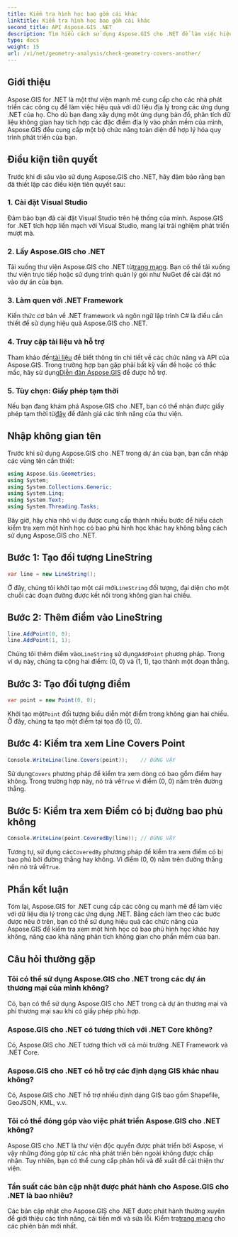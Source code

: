 ```yaml
---
title: Kiểm tra hình học bao gồm cái khác
linktitle: Kiểm tra hình học bao gồm cái khác
second_title: API Aspose.GIS .NET
description: Tìm hiểu cách sử dụng Aspose.GIS cho .NET để làm việc hiệu quả với dữ liệu địa lý, phân tích thông tin không gian và tích hợp các tính năng ánh xạ vào các ứng dụng .NET của bạn.
type: docs
weight: 15
url: /vi/net/geometry-analysis/check-geometry-covers-another/
---
```

## Giới thiệu
Aspose.GIS for .NET là một thư viện mạnh mẽ cung cấp cho các nhà phát triển các công cụ để làm việc hiệu quả với dữ liệu địa lý trong các ứng dụng .NET của họ. Cho dù bạn đang xây dựng một ứng dụng bản đồ, phân tích dữ liệu không gian hay tích hợp các đặc điểm địa lý vào phần mềm của mình, Aspose.GIS đều cung cấp một bộ chức năng toàn diện để hợp lý hóa quy trình phát triển của bạn.
## Điều kiện tiên quyết
Trước khi đi sâu vào sử dụng Aspose.GIS cho .NET, hãy đảm bảo rằng bạn đã thiết lập các điều kiện tiên quyết sau:
### 1. Cài đặt Visual Studio
Đảm bảo bạn đã cài đặt Visual Studio trên hệ thống của mình. Aspose.GIS for .NET tích hợp liền mạch với Visual Studio, mang lại trải nghiệm phát triển mượt mà.
### 2. Lấy Aspose.GIS cho .NET
 Tải xuống thư viện Aspose.GIS cho .NET từ[trang mạng](https://releases.aspose.com/gis/net/). Bạn có thể tải xuống thư viện trực tiếp hoặc sử dụng trình quản lý gói như NuGet để cài đặt nó vào dự án của bạn.
### 3. Làm quen với .NET Framework
Kiến thức cơ bản về .NET framework và ngôn ngữ lập trình C# là điều cần thiết để sử dụng hiệu quả Aspose.GIS cho .NET.
### 4. Truy cập tài liệu và hỗ trợ
 Tham khảo đến[tài liệu](https://reference.aspose.com/gis/net/) để biết thông tin chi tiết về các chức năng và API của Aspose.GIS. Trong trường hợp bạn gặp phải bất kỳ vấn đề hoặc có thắc mắc, hãy sử dụng[Diễn đàn Aspose.GIS](https://forum.aspose.com/c/gis/33) để được hỗ trợ.
### 5. Tùy chọn: Giấy phép tạm thời
 Nếu bạn đang khám phá Aspose.GIS cho .NET, bạn có thể nhận được giấy phép tạm thời từ[đây](https://purchase.aspose.com/temporary-license/) để đánh giá các tính năng của thư viện.

## Nhập không gian tên
Trước khi sử dụng Aspose.GIS cho .NET trong dự án của bạn, bạn cần nhập các vùng tên cần thiết:
```csharp
using Aspose.Gis.Geometries;
using System;
using System.Collections.Generic;
using System.Linq;
using System.Text;
using System.Threading.Tasks;
```

Bây giờ, hãy chia nhỏ ví dụ được cung cấp thành nhiều bước để hiểu cách kiểm tra xem một hình học có bao phủ hình học khác hay không bằng cách sử dụng Aspose.GIS cho .NET.
## Bước 1: Tạo đối tượng LineString
```csharp
var line = new LineString();
```
 Ở đây, chúng tôi khởi tạo một cái mới`LineString` đối tượng, đại diện cho một chuỗi các đoạn đường được kết nối trong không gian hai chiều.
## Bước 2: Thêm điểm vào LineString
```csharp
line.AddPoint(0, 0);
line.AddPoint(1, 1);
```
 Chúng tôi thêm điểm vào`LineString` sử dụng`AddPoint` phương pháp. Trong ví dụ này, chúng ta cộng hai điểm: (0, 0) và (1, 1), tạo thành một đoạn thẳng.
## Bước 3: Tạo đối tượng điểm
```csharp
var point = new Point(0, 0);
```
 Khởi tạo một`Point` đối tượng biểu diễn một điểm trong không gian hai chiều. Ở đây, chúng ta tạo một điểm tại tọa độ (0, 0).
## Bước 4: Kiểm tra xem Line Covers Point
```csharp
Console.WriteLine(line.Covers(point));    // ĐÚNG VẬY
```
 Sử dụng`Covers` phương pháp để kiểm tra xem dòng có bao gồm điểm hay không. Trong trường hợp này, nó trả về`True` vì điểm (0, 0) nằm trên đường thẳng.
## Bước 5: Kiểm tra xem Điểm có bị đường bao phủ không
```csharp
Console.WriteLine(point.CoveredBy(line)); // ĐÚNG VẬY
```
Tương tự, sử dụng các`CoveredBy` phương pháp để kiểm tra xem điểm có bị bao phủ bởi đường thẳng hay không. Vì điểm (0, 0) nằm trên đường thẳng nên nó trả về`True`.

## Phần kết luận
Tóm lại, Aspose.GIS for .NET cung cấp các công cụ mạnh mẽ để làm việc với dữ liệu địa lý trong các ứng dụng .NET. Bằng cách làm theo các bước được nêu ở trên, bạn có thể sử dụng hiệu quả các chức năng của Aspose.GIS để kiểm tra xem một hình học có bao phủ hình học khác hay không, nâng cao khả năng phân tích không gian cho phần mềm của bạn.
## Câu hỏi thường gặp
### Tôi có thể sử dụng Aspose.GIS cho .NET trong các dự án thương mại của mình không?
Có, bạn có thể sử dụng Aspose.GIS cho .NET trong cả dự án thương mại và phi thương mại sau khi có giấy phép phù hợp.
### Aspose.GIS cho .NET có tương thích với .NET Core không?
Có, Aspose.GIS cho .NET tương thích với cả môi trường .NET Framework và .NET Core.
### Aspose.GIS cho .NET có hỗ trợ các định dạng GIS khác nhau không?
Có, Aspose.GIS cho .NET hỗ trợ nhiều định dạng GIS bao gồm Shapefile, GeoJSON, KML, v.v.
### Tôi có thể đóng góp vào việc phát triển Aspose.GIS cho .NET không?
Aspose.GIS cho .NET là thư viện độc quyền được phát triển bởi Aspose, vì vậy những đóng góp từ các nhà phát triển bên ngoài không được chấp nhận. Tuy nhiên, bạn có thể cung cấp phản hồi và đề xuất để cải thiện thư viện.
### Tần suất các bản cập nhật được phát hành cho Aspose.GIS cho .NET là bao nhiêu?
 Các bản cập nhật cho Aspose.GIS cho .NET được phát hành thường xuyên để giới thiệu các tính năng, cải tiến mới và sửa lỗi. Kiểm tra[trang mạng](https://releases.aspose.com/gis/net/) cho các phiên bản mới nhất.